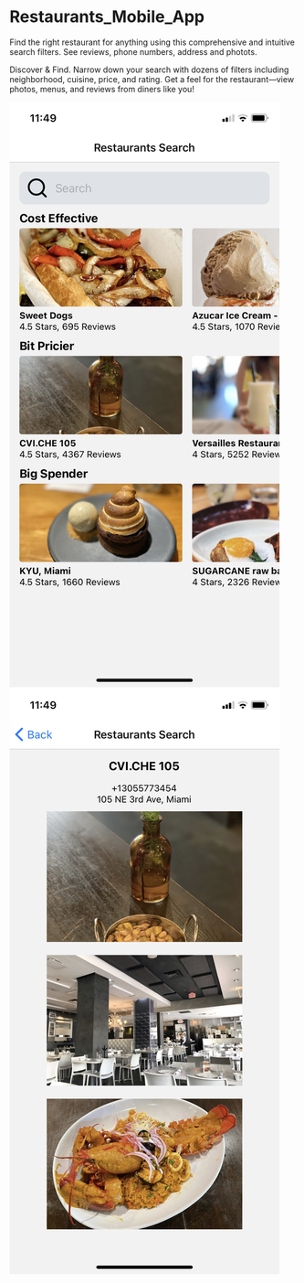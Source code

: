 # Restaurants_Mobile_App


Find the right restaurant for anything using this comprehensive and intuitive search filters. See reviews, phone numbers, address and photots.

Discover & Find. Narrow down your search with dozens of filters including neighborhood, cuisine, price, and rating. Get a feel for the restaurant—view photos, menus, and reviews from diners like you!



![Screenshot](search.png)
![Screenshot](detail.png)
